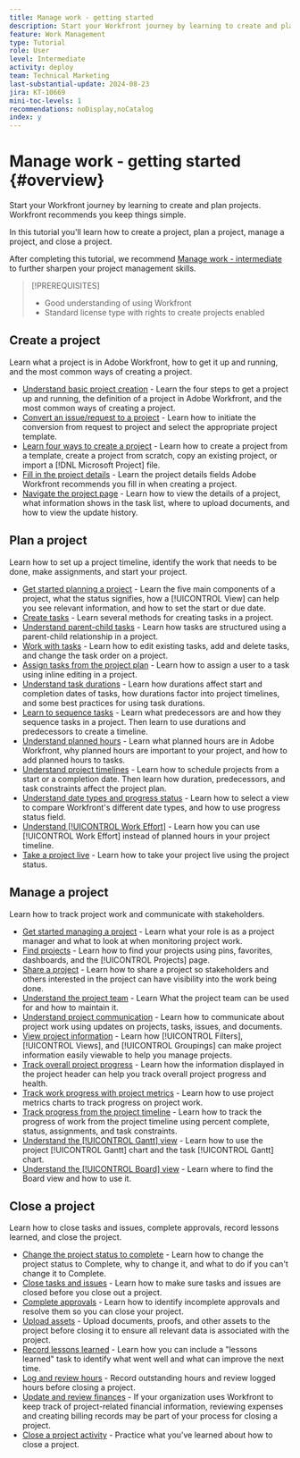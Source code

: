 ```yaml
---
title: Manage work - getting started
description: Start your Workfront journey by learning to create and plan projects. Workfront recommends you keep things simple.
feature: Work Management
type: Tutorial
role: User
level: Intermediate
activity: deploy
team: Technical Marketing
last-substantial-update: 2024-08-23
jira: KT-10669
mini-toc-levels: 1
recommendations: noDisplay,noCatalog
index: y
---
```


# Manage work - getting started {#overview}

Start your Workfront journey by learning to create and plan projects. Workfront recommends you keep things simple.

In this tutorial you'll learn how to create a project, plan a project, manage a project, and close a project. 

After completing this tutorial, we recommend [Manage work - intermediate](https://experienceleague.adobe.com/docs/workfront-learn/manage-work-intermediate/overview.html) to further sharpen your project management skills.

>[!PREREQUISITES]
>
>* Good understanding of using Workfront
>* Standard license type with rights to create projects enabled

## Create a project

Learn what a project is in Adobe Workfront, how to get it up and running, and the most common ways of creating a project.

* [Understand basic project creation](understand-basic-project-creation.md) - Learn the four steps to get a project up and running, the definition of a project in Adobe Workfront, and the most common ways of creating a project.
* [Convert an issue/request to a project](create-a-project-from-a-request.md) - Learn how to initiate the conversion from request to project and select the appropriate project template.
* [Learn four ways to create a project](understand-other-ways-to-create-projects.md) - Learn how to create a project from a template, create a project from scratch, copy an existing project, or import a [!DNL Microsoft Project] file.
* [Fill in the project details](fill-in-the-project-details.md) - Learn the project details fields Adobe Workfront recommends you fill in when creating a project.
* [Navigate the project page](navigate-the-project-page.md) - Learn how to view the details of a project, what information shows in the task list, where to upload documents, and how to view the update history.


## Plan a project

Learn how to set up a project timeline, identify the work that needs to be done, make assignments, and start your project.

* [Get started planning a project](getting-started-plan-a-project.md) - Learn the five main components of a project, what the status signifies, how a [!UICONTROL View] can help you see relevant information, and how to set the start or due date.
* [Create tasks](how-to-create-tasks.md) - Learn several methods for creating tasks in a project.
* [Understand parent-child tasks](understand-parent-child-tasks.md) - Learn how tasks are structured using a parent-child relationship in a project.
* [Work with tasks](work-with-tasks.md) - Learn how to edit existing tasks, add and delete tasks, and change the task order on a project.
* [Assign tasks from the project plan](assign-tasks-from-the-project-plan.md) - Learn how to assign a user to a task using inline editing in a project.
* [Understand task durations](understand-task-durations.md) - Learn how durations affect start and completion dates of tasks, how durations factor into project timelines, and some best practices for using task durations.
* [Learn to sequence tasks](learn-to-sequence-tasks.md) - Learn what predecessors are and how they sequence tasks in a project. Then learn to use durations and predecessors to create a timeline.
* [Understand planned hours](understand-planned-hours.md) - Learn what planned hours are in Adobe Workfront, why planned hours are important to your project, and how to add planned hours to tasks.
* [Understand project timelines](understand-project-timelines.md) - Learn how to schedule projects from a start or a completion date. Then learn how duration, predecessors, and task constraints affect the project plan.
* [Understand date types and progress status](understand-task-dates-and-progress-status.md) - Learn how to select a view to compare Workfront's different date types, and how to use progress status field.
* [Understand [!UICONTROL Work Effort]](understand-work-effort.md) - Learn how you can use [!UICONTROL Work Effort] instead of planned hours in your project timeline.
* [Take a project live](take-a-project-live.md) - Learn how to take your project live using the project status.

## Manage a project

Learn how to track project work and communicate with stakeholders.

* [Get started managing a project](getting-started-manage-a-project.md) - Learn what your role is as a project manager and what to look at when monitoring project work.
* [Find projects](find-projects.md) - Learn how to find your projects using pins, favorites, dashboards, and the [!UICONTROL Projects] page.
* [Share a project](share-a-project.md) - Learn how to share a project so stakeholders and others interested in the project can have visibility into the work being done.
* [Understand the project team](understand-the-project-team.md) - Learn What the project team can be used for and how to maintain it.
* [Understand project communication](understand-project-communication.md) - Learn how to communicate about project work using updates on projects, tasks, issues, and documents.
* [View project information](view-project-information.md) - Learn how [!UICONTROL Filters], [!UICONTROL Views], and [!UICONTROL Groupings] can make project information easily viewable to help you manage projects.
* [Track overall project progress](track-overall-project-progress.md) - Learn how the information displayed in the project header can help you track overall project progress and health.
* [Track work progress with project metrics](track-work-progress-with-project-metrics.md) - Learn how to use project metrics charts to track progress on project work.
* [Track progress from the project timeline](track-work-progress-from-the-project-timeline.md) - Learn how to track the progress of work from the project timeline using percent complete, status, assignments, and task constraints.
* [Understand the [!UICONTROL Gantt] view](understand-the-gantt-view.md) - Learn how to use the project [!UICONTROL Gantt] chart and the task [!UICONTROL Gantt] chart.
* [Understand the [!UICONTROL Board] view](understand-the-board-view.md) - Learn where to find the Board view and how to use it.


## Close a project

Learn how to close tasks and issues, complete approvals, record lessons learned, and close the project.

* [Change the project status to complete](change-the-project-status.md) - Learn how to change the project status to Complete, why to change it, and what to do if you can't change it to Complete.
* [Close tasks and issues](close-tasks-and-issues.md) - Learn how to make sure tasks and issues are closed before you close out a project.
* [Complete approvals](complete-approvals.md) - Learn how to identify incomplete approvals and resolve them so you can close your project.
* [Upload assets](upload-assets.md) - Upload documents, proofs, and other assets to the project before closing it to ensure all relevant data is associated with the project.
* [Record lessons learned](lessons-learned-from-closing-a-project.md) - Learn how you can include a "lessons learned" task to identify what went well and what can improve the next time.
* [Log and review hours](log-and-review-hours.md) - Record outstanding hours and review logged hours before closing a project.
* [Update and review finances](update-and-review-finances.md) - If your organization uses Workfront to keep track of project-related financial information, reviewing expenses and creating billing records may be part of your process for closing a project.
* [Close a project activity](close-a-project-activity.md) - Practice what you've learned about how to close a project.
